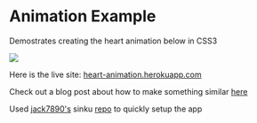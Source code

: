 # Animation Example

Demostrates creating the heart animation below in CSS3

![](https://f.cloud.github.com/assets/4431362/1728894/c3f1a952-62b6-11e3-819f-ed196c859568.gif)

Here is the live site: [heart-animation.herokuapp.com](http://heart-animation.herokuapp.com/)

Check out a blog post about how to make something similar [here](http://awaxman11.github.io/blog/2014/01/25/getting-into-css3-animations/)

Used [jack7890's](https://github.com/jack7890) sinku [repo](https://github.com/jack7890/Sinku) to quickly setup the app
